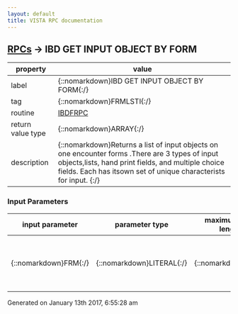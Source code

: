 ```yaml
---
layout: default
title: VISTA RPC documentation
---
```




## [RPCs](TableOfContent.md) &#8594; IBD GET INPUT OBJECT BY FORM 

 property | value 
--- | --- 
 label | {::nomarkdown}IBD GET INPUT OBJECT BY FORM{:/}
 tag | {::nomarkdown}FRMLSTI{:/}
 routine | [IBDFRPC](http://code.osehra.org/dox/Routine_IBDFRPC_source.html)
 return value type | {::nomarkdown}ARRAY{:/}
 description | {::nomarkdown}Returns a list of input objects on one encounter forms .There are 3 types of input objects,lists, hand print fields, and multiple choice fields.  Each has itsown set of unique characterists for input.  {:/}

### Input Parameters

| input parameter | parameter type | maximum data length | required | description | 
| --- | --- | --- | --- | --- | 
| {::nomarkdown}FRM{:/} | {::nomarkdown}LITERAL{:/} | {::nomarkdown}40{:/} | {::nomarkdown}true{:/} | {::nomarkdown}Input the pointer to the encounter form file or the unique name of theencounter form{:/} | 




 Generated on January 13th 2017, 6:55:28 am